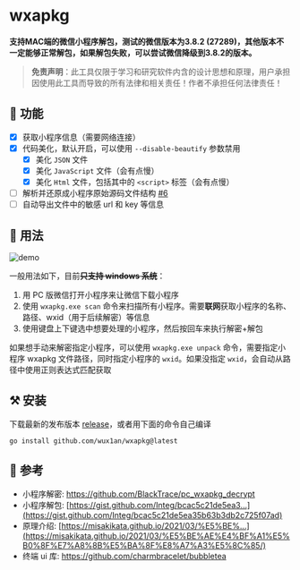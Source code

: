 # wxapkg

**支持MAC端的微信小程序解包，测试的微信版本为3.8.2 (27289)，其他版本不一定能够正常解包，如果解包失败，可以尝试微信降级到3.8.2的版本。**

> **免责声明**：此工具仅限于学习和研究软件内含的设计思想和原理，用户承担因使用此工具而导致的所有法律和相关责任！作者不承担任何法律责任！

## 📝 功能

- [x] 获取小程序信息（需要网络连接）
- [x] 代码美化，默认开启，可以使用 `--disable-beautify` 参数禁用
    - [x] 美化 `JSON` 文件
    - [x] 美化 `JavaScript` 文件（会有点慢）
    - [x] 美化 `Html` 文件，包括其中的 `<script>` 标签（会有点慢）
- [ ] 解析并还原成小程序原始源码文件结构 [#6](https://github.com/wux1an/wxapkg/issues/6)
- [ ] 自动导出文件中的敏感 url 和 key 等信息

## 🎨 用法

![demo](demo.gif)

一般用法如下，目前<del>**只支持 windows 系统**</del>：

1. 用 PC 版微信打开小程序来让微信下载小程序  
2. 使用 `wxapkg.exe scan` 命令来扫描所有小程序。需要**联网**获取小程序的名称、路径、wxid（用于后续解密）等信息  
3. 使用键盘上下键选中想要处理的小程序，然后按回车来执行解密+解包  

如果想手动来解密指定小程序，可以使用 `wxapkg.exe unpack` 命令，需要指定小程序 wxapkg 文件路径，同时指定小程序的 `wxid`。如果没指定 `wxid`，会自动从路径中使用正则表达式匹配获取

## ⚒️ 安装

下载最新的发布版本 [release](https://github.com/wux1an/wxapkg/releases/latest)，或者用下面的命令自己编译

```
go install github.com/wux1an/wxapkg@latest
```

## 🔗 参考

- 小程序解密: https://github.com/BlackTrace/pc_wxapkg_decrypt
- 小程序解包: [https://gist.github.com/Integ/bcac5c21de5ea3...](https://gist.github.com/Integ/bcac5c21de5ea35b63b3db2c725f07ad)
- 原理介绍: [https://misakikata.github.io/2021/03/%E5%BE%...](https://misakikata.github.io/2021/03/%E5%BE%AE%E4%BF%A1%E5%B0%8F%E7%A8%8B%E5%BA%8F%E8%A7%A3%E5%8C%85/)
- 终端 ui 库: https://github.com/charmbracelet/bubbletea
